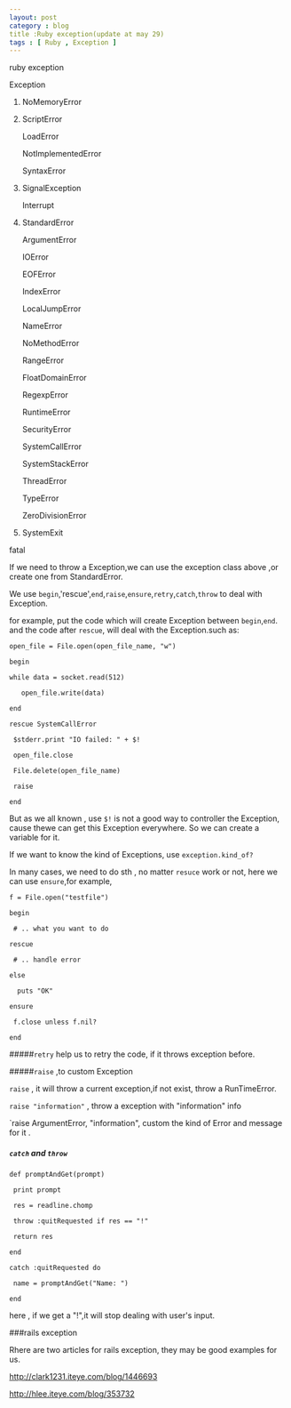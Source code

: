 ```yaml
---
layout: post
category : blog
title :Ruby exception(update at may 29)
tags : [ Ruby , Exception ]
---
```




ruby exception

Exception  

1. NoMemoryError  

2. ScriptError  

   LoadError  

   NotImplementedError  

   SyntaxError  

3. SignalException  

   Interrupt  

4. StandardError  

   ArgumentError  

   IOError  

     EOFError  

   IndexError  

   LocalJumpError  

   NameError  

     NoMethodError  

   RangeError  

     FloatDomainError  

   RegexpError  

   RuntimeError  

   SecurityError  

   SystemCallError  

   SystemStackError  

   ThreadError  

   TypeError  

   ZeroDivisionError  

4. SystemExit  

 fatal  


  If we need to throw a Exception,we can use the exception class above ,or create one from StandardError.

  We use `begin`,'rescue',`end`,`raise`,`ensure`,`retry`,`catch`,`throw` to deal with Exception.

for example, put the code which will create Exception between `begin`,`end`. and the code after `rescue`, will deal with the Exception.such as:

`open_file = File.open(open_file_name, "w")`

`begin`

`while data = socket.read(512)`

`    open_file.write(data) `

`end` 

`rescue SystemCallError  `

`  $stderr.print "IO failed: " + $!  `

`  open_file.close  `

`  File.delete(open_file_name)  `

`  raise  `

`end   `

But as we all known , use `$!` is not a good way to controller the Exception, cause thewe can get this Exception everywhere. So we can create a variable for it.

If we want to know the kind of  Exceptions, use `exception.kind_of?`

In many cases, we need to do sth , no matter `resuce` work or not, here we can use `ensure`,for example,

`f = File.open("testfile")  `

`begin  `

`  # .. what you want to do  `

`rescue  `

`  # .. handle error  `

`else  `

`  puts "OK"`

`ensure  `

`  f.close unless f.nil?  `

`end   `

#####`retry` help us to retry the code, if it throws exception before.

#####`raise` ,to custom Exception 

`raise` , it will throw a current exception,if not exist, throw a RunTimeError.

`raise "information"` , throw a exception with "information" info

`raise ArgumentError, "information", custom the kind of Error and message for it .

##### `catch` and `throw`

`def promptAndGet(prompt)  `

`  print prompt  `

`  res = readline.chomp  `

`  throw :quitRequested if res == "!"  `

`  return res  `

`end ` 
  
`catch :quitRequested do  `

`  name = promptAndGet("Name: ")  `

`end `

here , if we get a "!",it will stop dealing with user's input.




###rails exception

Rhere are two articles for rails exception, they may be good examples for us.

http://clark1231.iteye.com/blog/1446693

http://hlee.iteye.com/blog/353732

